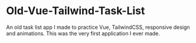 # Old-Vue-Tailwind-Task-List
An old task list app I made to practice Vue, TailwindCSS, responsive design and animations. This was the very first application I ever made.
